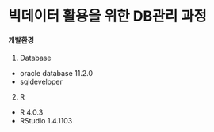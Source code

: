 # 빅데이터 활용을 위한 DB관리 과정

#### 개발환경

1. Database

- oracle database 11.2.0
- sqldeveloper


2. R

- R 4.0.3
- RStudio 1.4.1103
